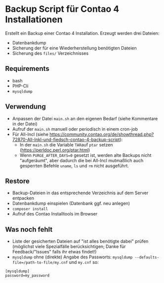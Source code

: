 # Backup Script für Contao 4 Installationen

Erstellt ein Backup einer Contao 4 Installation. Erzeugt werden drei Dateien:

* Datenbankdump
* Sicherung der für eine Wiederherstellung benötigten Dateien
* Sicherung des `files/` Verzeichnisses

## Requirements

* bash
* PHP-Cli
* `mysqldump`


## Verwendung

* Anpassen der Datei `main.sh` an den eigenen Bedarf (siehe Kommentare in der Datei)
* Aufruf der `main.sh` manuell oder periodisch in einem cron-job
* Für All-Incl (siehe https://community.contao.org/de/showthread.php?72870-All-Inkl-und-fiedsch-contao-4-backup-script):
  * In der `main.sh` die Variable `TAR`auf `ptar` setzen (https://perldoc.perl.org/ptar.html)
  * Wenn `PURGE_AFTER_DAYS=0` gesetzt ist, werden alte Backups nicht "aufgeräumt", aber
    dadurch die bei All-Incl mutmaßlich auch gesperrten Befehle `uname`, `ls` und `rm` nicht
    ausgeführt.


## Restore

* Backup-Dateien in das entsprechende Verzeichnis auf dem Server entpacken
* Datenbankdump einspielen (Datenbank ggf. neu anlegen)
* `composer install`
* Aufruf des Contao Installtools im Browser


## Was noch fehlt

* Liste der gesicherten Dateien auf "ist alles benötigte dabei" prüfen (möglichst viele
  Spezialfälle berücksichtigen; Danke für Feedback/"Issues" falls ihr etwas findet!)
* `mysqldump` ohne (direkte) Angabe des Passworts: `mysqldump --defaults-file=/path-to-file/my.cnf`
und `my.cnf` so:

 ```
 [mysqldump]
 password=my_password
 ```
